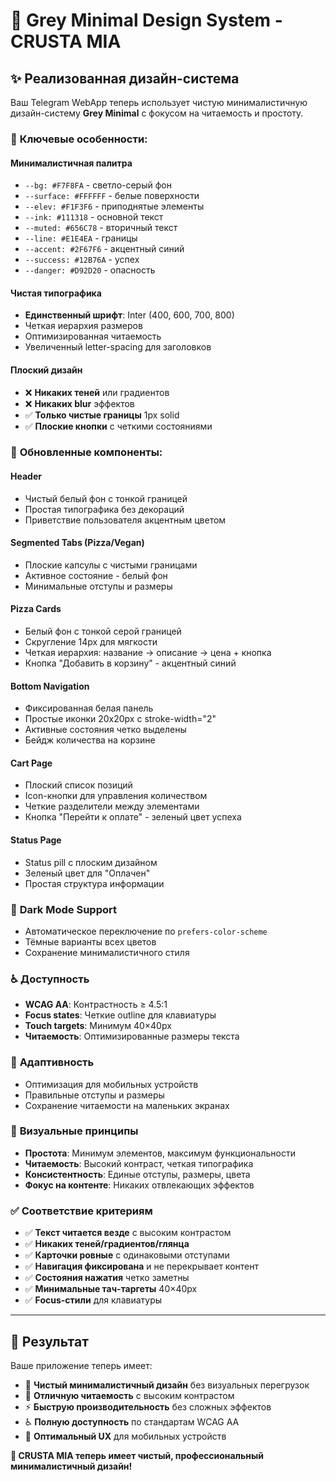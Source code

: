 # 🎨 Grey Minimal Design System - CRUSTA MIA

## ✨ Реализованная дизайн-система

Ваш Telegram WebApp теперь использует чистую минималистичную дизайн-систему **Grey Minimal** с фокусом на читаемость и простоту.

### 🎯 **Ключевые особенности:**

#### **Минималистичная палитра**
- `--bg: #F7F8FA` - светло-серый фон
- `--surface: #FFFFFF` - белые поверхности
- `--elev: #F1F3F6` - приподнятые элементы
- `--ink: #111318` - основной текст
- `--muted: #656C78` - вторичный текст
- `--line: #E1E4EA` - границы
- `--accent: #2F67F6` - акцентный синий
- `--success: #12B76A` - успех
- `--danger: #D92D20` - опасность

#### **Чистая типографика**
- **Единственный шрифт**: Inter (400, 600, 700, 800)
- Четкая иерархия размеров
- Оптимизированная читаемость
- Увеличенный letter-spacing для заголовков

#### **Плоский дизайн**
- ❌ **Никаких теней** или градиентов
- ❌ **Никаких blur** эффектов
- ✅ **Только чистые границы** 1px solid
- ✅ **Плоские кнопки** с четкими состояниями

### 🔧 **Обновленные компоненты:**

#### **Header**
- Чистый белый фон с тонкой границей
- Простая типографика без декораций
- Приветствие пользователя акцентным цветом

#### **Segmented Tabs (Pizza/Vegan)**
- Плоские капсулы с чистыми границами
- Активное состояние - белый фон
- Минимальные отступы и размеры

#### **Pizza Cards**
- Белый фон с тонкой серой границей
- Скругление 14px для мягкости
- Четкая иерархия: название → описание → цена + кнопка
- Кнопка "Добавить в корзину" - акцентный синий

#### **Bottom Navigation**
- Фиксированная белая панель
- Простые иконки 20x20px с stroke-width="2"
- Активные состояния четко выделены
- Бейдж количества на корзине

#### **Cart Page**
- Плоский список позиций
- Icon-кнопки для управления количеством
- Четкие разделители между элементами
- Кнопка "Перейти к оплате" - зеленый цвет успеха

#### **Status Page**
- Status pill с плоским дизайном
- Зеленый цвет для "Оплачен"
- Простая структура информации

### 🌙 **Dark Mode Support**
- Автоматическое переключение по `prefers-color-scheme`
- Тёмные варианты всех цветов
- Сохранение минималистичного стиля

### ♿ **Доступность**
- **WCAG AA**: Контрастность ≥ 4.5:1
- **Focus states**: Четкие outline для клавиатуры
- **Touch targets**: Минимум 40×40px
- **Читаемость**: Оптимизированные размеры текста

### 📱 **Адаптивность**
- Оптимизация для мобильных устройств
- Правильные отступы и размеры
- Сохранение читаемости на маленьких экранах

### 🎨 **Визуальные принципы**
- **Простота**: Минимум элементов, максимум функциональности
- **Читаемость**: Высокий контраст, четкая типографика
- **Консистентность**: Единые отступы, размеры, цвета
- **Фокус на контенте**: Никаких отвлекающих эффектов

### ✅ **Соответствие критериям**
- ✅ **Текст читается везде** с высоким контрастом
- ✅ **Никаких теней/градиентов/глянца**
- ✅ **Карточки ровные** с одинаковыми отступами
- ✅ **Навигация фиксирована** и не перекрывает контент
- ✅ **Состояния нажатия** четко заметны
- ✅ **Минимальные тач-таргеты** 40×40px
- ✅ **Focus-стили** для клавиатуры

---

## 🚀 **Результат**

Ваше приложение теперь имеет:
- 🎯 **Чистый минималистичный дизайн** без визуальных перегрузок
- 📖 **Отличную читаемость** с высоким контрастом
- ⚡ **Быструю производительность** без сложных эффектов
- ♿ **Полную доступность** по стандартам WCAG AA
- 📱 **Оптимальный UX** для мобильных устройств

**🎉 CRUSTA MIA теперь имеет чистый, профессиональный минималистичный дизайн!**
